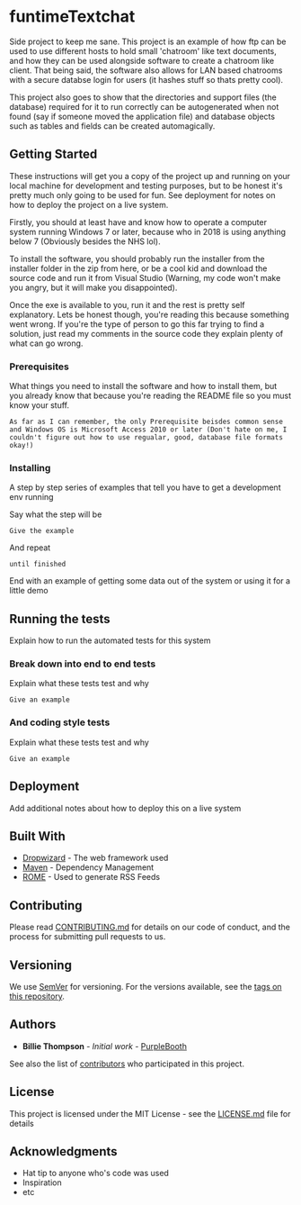 # funtimeTextchat

Side project to keep me sane. This project is an example of how ftp can be used to use different hosts to hold small 'chatroom' like text documents, and how they can be used alongside software to create a chatroom like client. That being said, the software also allows for LAN based chatrooms with a secure databse login for users (it hashes stuff so thats pretty cool). 

This project also goes to show that the directories and support files (the database) required for it to run correctly can be autogenerated when not found (say if someone moved the application file) and database objects such as tables and fields can be created automagically.

## Getting Started

These instructions will get you a copy of the project up and running on your local machine for development and testing purposes, but to be honest it's pretty much only going to be used for fun. See deployment for notes on how to deploy the project on a live system.

Firstly, you should at least have and know how to operate a computer system running Windows 7 or later, because who in 2018 is using anything below 7 (Obviously besides the NHS lol).

To install the software, you should probably run the installer from the installer folder in the zip from here, or be a cool kid and download the source code and run it from Visual Studio (Warning, my code won't make you angry, but it will make you disappointed). 

Once the exe is available to you, run it and the rest is pretty self explanatory. Lets be honest though, you're reading this because something went wrong. If you're the type of person to go this far trying to find a solution, just read my comments in the source code they explain plenty of what can go wrong. 

### Prerequisites

What things you need to install the software and how to install them, but you already know that because you're reading the README file so you must know your stuff.

```
As far as I can remember, the only Prerequisite beisdes common sense and Windows OS is Microsoft Access 2010 or later (Don't hate on me, I couldn't figure out how to use regualar, good, database file formats okay!)
```

### Installing

A step by step series of examples that tell you have to get a development env running

Say what the step will be

```
Give the example
```

And repeat

```
until finished
```

End with an example of getting some data out of the system or using it for a little demo

## Running the tests

Explain how to run the automated tests for this system

### Break down into end to end tests

Explain what these tests test and why

```
Give an example
```

### And coding style tests

Explain what these tests test and why

```
Give an example
```

## Deployment

Add additional notes about how to deploy this on a live system

## Built With

* [Dropwizard](http://www.dropwizard.io/1.0.2/docs/) - The web framework used
* [Maven](https://maven.apache.org/) - Dependency Management
* [ROME](https://rometools.github.io/rome/) - Used to generate RSS Feeds

## Contributing

Please read [CONTRIBUTING.md](https://gist.github.com/PurpleBooth/b24679402957c63ec426) for details on our code of conduct, and the process for submitting pull requests to us.

## Versioning

We use [SemVer](http://semver.org/) for versioning. For the versions available, see the [tags on this repository](https://github.com/your/project/tags). 

## Authors

* **Billie Thompson** - *Initial work* - [PurpleBooth](https://github.com/PurpleBooth)

See also the list of [contributors](https://github.com/your/project/contributors) who participated in this project.

## License

This project is licensed under the MIT License - see the [LICENSE.md](LICENSE.md) file for details

## Acknowledgments

* Hat tip to anyone who's code was used
* Inspiration
* etc
